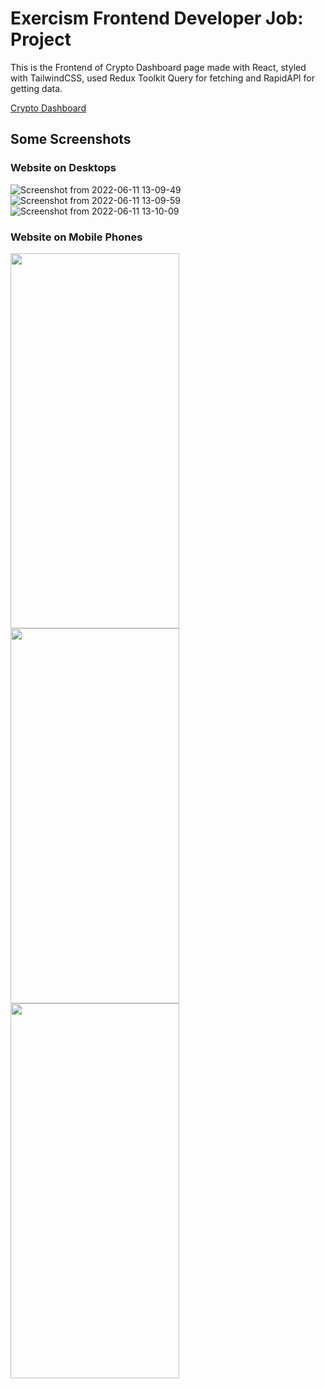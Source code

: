 # Exercism Frontend Developer Job: Project

This is the Frontend of Crypto Dashboard page made with React, styled with TailwindCSS, used Redux Toolkit Query for fetching and RapidAPI for getting data.
<div>
<a href="https://exercism-testimonials-c7270.web.app/">Crypto Dashboard</a>
</div>

## Some Screenshots
### Website on Desktops
![Screenshot from 2022-06-11 13-09-49](https://user-images.githubusercontent.com/72189840/173178685-a600daf4-769c-4117-b957-4316aa6c3547.png)
![Screenshot from 2022-06-11 13-09-59](https://user-images.githubusercontent.com/72189840/173178688-7a703f26-507f-4c71-ab89-e76f9d261da9.png)
![Screenshot from 2022-06-11 13-10-09](https://user-images.githubusercontent.com/72189840/173178691-603805b1-e80d-4790-9ea1-b3db8b9ac3cb.png)

### Website on Mobile Phones
<p>
  <img src="https://user-images.githubusercontent.com/72189840/173178700-bc3fcc55-b9b6-45a3-b4e8-7da383236c90.png" width="270" height="600"/>
  <img src="https://user-images.githubusercontent.com/72189840/173178703-b91a51f1-ce31-4dfc-95d4-cb7460c925bf.png" width="270" height="600"/>
  <img src="https://user-images.githubusercontent.com/72189840/173178704-3c661666-b511-4dc6-8f14-069fbd88598e.png" width="270" height="600"/>
</p>
